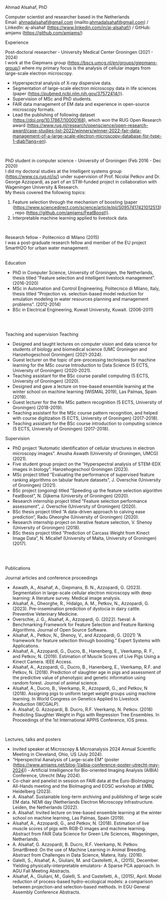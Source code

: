 Ahmad Alsahaf, PhD

Computer scientist and researcher based in the Netherlands <br>
Email: ahmadalsahaf@gmail.com (mailto:ahmadalsahaf@gmail.com) / LinkedIn: aj-alsahaf (https://www.linkedin.com/in/aj-alsahaf/) / GitHub: amjams (https://github.com/amjams/) 

Experience

Post-doctoral researcher - University Medical Center Groningen (2021 - 2024) <br>
I work at the Giepmans group (https://bscs.umcg.nl/en/groups/giepmans-group/) where my primary focus is the analysis of cellular images from large-scale electron microscopy.
- Hyperspectral analysis of X-ray dispersive data.
- Segmentation of large-scale electron microscopy data in life sciences (paper (https://pubmed.ncbi.nlm.nih.gov/37572414/)).
- Supervision of MSc and PhD students.
- FAIR data management of EM data and experience in open-source microscopy formats.
- Lead the publishing of following dataset (https://doi.org/10.17867/10000168), which won the RUG Open Research award (https://www.rug.nl/research/openscience/open-research-award/case-studies-list-2022/winners/winner-2022-fair-data-management-of-a-large-scale-electron-microscopy-database-for-type-1-diab?lang=en).

<br>

PhD student in computer science - University of Groningen (Feb 2016 - Dec 2020) <br>
I did my doctoral studies at the Intelligent systems group (https://www.cs.rug.nl/is/) under supervision of Prof. Nicolai Petkov and Dr. George Azzopardi, as part of an STW-funded project in collaboration with Wageningen University & Research.        
My thesis covered the following topics:<br>
  1) Feature selection through the mechanism of boosting (paper (https://www.sciencedirect.com/science/article/pii/S0957417421012513), repo (https://github.com/amjams/FeatBoost)).<br>
  2) Interpretable machine learning applied to livestock data.

<br>

Research fellow - Politecnico di Milano (2015) <br>
I was a post-graduate research fellow and member of the EU project SmartH2O for urban water management.
<br><br>

Education
- PhD in Computer Science, University of Groningen, the Netherlands, thesis titled ”Feature selection and intelligent livestock management”. (2016-2020)
- MSc in Automation and Control Engineering, Politecnico di Milano, Italy, thesis titled ”Projection vs. selection-based model reduction for emulation modeling in water resources planning and management problems”. (2012-2014)
- BSc in Electrical Engineering, Kuwait University, Kuwait. (2006-2011)

<br><br>

Teaching and supervision
Teaching
- Designed and taught lectures on computer vision and data science for students of biology and biomedical science (UMC Groningen and Hanzehogeschool Groningen) (2021-2024).
- Guest lecturer on the topic of pre-processing techniques for machine learning for the MSc course Introduction to Data Science (5 ECTS, University of Groningen) (2020-2021).
- Teaching assistant for the BSc course parallel computing (5 ECTS, University of Groningen) (2020).
- Designed and gave a lecture on tree-based ensemble learning at the winter school on machine learning (WISMAL 2019), Las Palmas, Spain (2019).
- Guest lecturer for the the MSc pattern recognition (5 ECTS, University of Groningen) (2018-2019).
- Teaching assistant for the MSc course pattern recognition, and helped with course digitization (5 ECTS, University of Groningen) (2017-2018).
- Teaching assistant for the BSc course introduction to computing science (5 ECTS, University of Groningen) (2017-2018).

Supervision
- PhD project ”Automatic identification of cellular structures in electron microscopy images”. Anusha Aswath (University of Groningen, UMCG) (2021).
- Five student group project on the ”Hyperspectral analysis of STEM-EDX images in biology”. Hanzehogeschool Groningen (2023).
- MSc project titled ”Evaluating the performance of supervised feature ranking algorithms on tabular feature datasets”, J. Overschie (University of Groningen) (2021).
- BSc project (ongoing) titled ”Speeding up the feature selection algorithm FeatBoost”, N. Dijkema (University of Groningen) (2020).
- Research internship project titled ”Feature selection performance assessment”, J. Overschie (University of Groningen) (2020).
- BSc thesis project titled ”A data-driven approach to calving ease prediction”, Radu Gheorghe (University of Groningen) (2020).
- Research internship project on iterative feature selection, V. Shenoy (University of Groningen) (2018).
- BSc thesis project titled ”Prediction of Carcass Weight from Kinect Image Data”, N. Micallef (University of Malta, University of Groningen) (2017).

<br><br>

Publications

Journal articles and conference proceedings <br>
- Aswath, A., Alsahaf, A., Giepmans, B. N., Azzopardi, G. (2023). Segmentation in large-scale cellular electron microscopy with deep learning: A literature survey. Medical image analysis.
- Alsahaf, A., Gheorghe, R., Hidalgo, A. M., Petkov, N., Azzopardi, G. (2023). Pre-insemination prediction of dystocia in dairy cattle. Preventive Veterinary Medicine.
- Overschie, J. G., Alsahaf, A., Azzopardi, G. (2022). fseval: A Benchmarking Framework for Feature Selection and Feature Ranking Algorithms. Journal of Open Source Software.
- Alsahaf, A., Petkov, N., Shenoy, V., and Azzopardi, G. (2021) ”A framework for feature selection through boosting.” Expert Systems with Applications.
- Alsahaf, A., Azzopardi, G., Ducro, B., Hanenberg, E., Veerkamp, R. F., and Petkov, N. (2019). Estimation of Muscle Scores of Live Pigs Using a Kinect Camera. IEEE Access.
- Alsahaf, A., Azzopardi, G., Ducro, B., Hanenberg, E., Veerkamp, R.F. and Petkov, N. (2018). Prediction of slaughter age in pigs and assessment of the predictive value of phenotypic and genetic information using random forest. Journal of animal science.
- Alsahaf, A., Ducro, B., Veerkamp, R., Azzopardi, G., and Petkov, N (2018). Assigning pigs to uniform target weight groups using machine learning. In World Congress on Genetics Applied to Livestock Production (WCGALP).
- A. Alsahaf, G. Azzopardi, B. Ducro, R.F. Veerkamp, N. Petkov. (2018) Predicting Slaughter Weight in Pigs with Regression Tree Ensembles. In Proceedings of the 1st International APPIS Conference, IOS press.
<br>

Lectures, talks and posters <br>
- Invited speaker at Microscopy & Microanalysis 2024 Annual Scientific Meeting in Cleveland, Ohio, US (July 2024).
- “Hperspectral Aanalysis of Large-scale EM” (poster (https://www.amjams.net/blog-1/aibia-conference-poster-utrecht-may-2024)) -  Artificial Intelligence for Bio-oriented Imaging Analysis  (AIBIA) Conference, Utrecht (May 2024).
- Co-chair and panelist in session on FAIR data at the Euro-BioImaging All-Hands meeting and the BioImaging and EOSC workshop at EMBL Heidelberg (2023).
- A. Alsahaf. Sustainable long-term archiving and publishing of large scale EM data. NEMI day (Netherlands Electron Microscopy Infrastructure. Leiden, the Netherlands (2022).
- A. Alsahaf. Invited lecture on tree-based ensemble learning at the winter school on machine learning, Las Palmas, Spain (2019).
- Alsahaf, A., Azzopardi, G., and Petkov, N. (2018). Estimation of live muscle scores of pigs with RGB-D images and machine learning. Abstract from FAIR Data Science for Green Life Sciences, Wageningen, Netherlands.
- A. Alsahaf, G. Azzopardi, B. Ducro, R.F. Veerkamp, N. Petkov. SmartBreed: On the use of Machine Learning in Animal Breeding. Abstract from Challenges in Data Science, Matera, Italy. (2016).
-  Galelli, S., Alsahaf, A., Giuliani, M. and Castelletti, A., (2015), December. Yielding physically-interpretable emulators- A Sparse PCA approach. In AGU Fall Meeting Abstracts.
-  Alsahaf, A., Giuliani, M., Galelli, S. and Castelletti, A., (2015), April. Model reduction of process-based hydro-ecological models: a comparison between projection-and selection-based methods. In EGU General Assembly Conference Abstracts.



